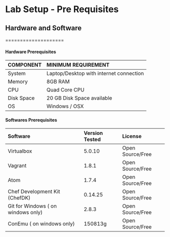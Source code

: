 # Lab Setup - Pre Requisites
## Hardware and Software 
====================

#### Hardware  Prerequisites

| COMPONENT    | MINIMUM REQUIREMENT     |
| :------------- | :------------- |
| System      | Laptop/Desktop with internet connection       |
| Memory |  8GB RAM |
|  CPU    |  Quad Core CPU |
| Disk Space | 20 GB Disk Space available |
| OS |  Windows / OSX |

####  Softwares Prerequisites

| Software  | Version Tested     | License     |
| :------------- | :------------- | :------------- |
| Virtualbox       | 5.0.10      | Open Source/Free |
| Vagrant | 1.8.1 | Open Source/Free |
| Atom | 1.7.4  | Open Source/Free |
| Chef Development Kit (ChefDK) | 0.14.25 | Open Source/Free |
| Git for Windows ( on windows only) | 2.8.3 | Open Source/Free |
| ConEmu ( on windows only) | 150813g | Open Source/Free |
